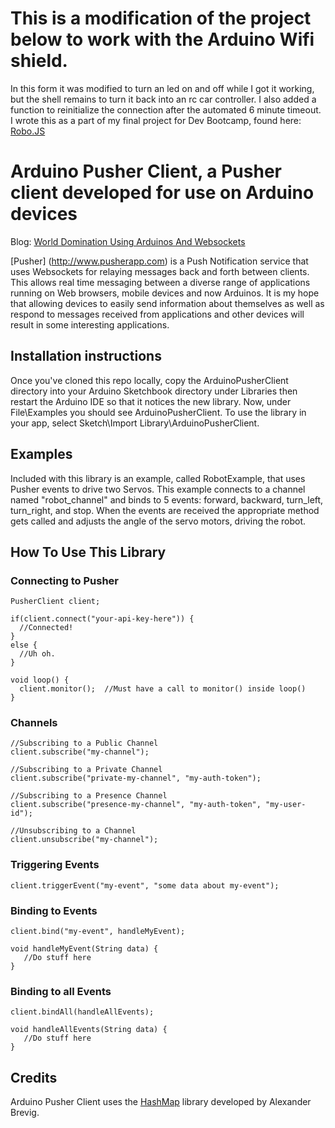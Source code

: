# This is a modification of the project below to work with the Arduino Wifi shield.
In this form it was modified to turn an led on and off while I got it working, but the shell remains to turn it back into an rc car controller.
I also added a function to reinitialize the connection after the automated 6 minute timeout. 
I wrote this as a part of my final project for Dev Bootcamp, found here: [Robo.JS](https://github.com/JackMarx/RoboJS)

# Arduino Pusher Client, a Pusher client developed for use on Arduino devices
Blog: [World Domination Using Arduinos And Websockets](http://kevinrohling.wordpress.com/2011/09/14/world-domination-using-arduinos-and-websockets)

[Pusher] (http://www.pusherapp.com) is a Push Notification service that uses Websockets for relaying messages back and forth between clients.  This allows real time messaging between a diverse range of applications running on Web browsers, mobile devices and now Arduinos.  It is my hope that allowing devices to easily send information about themselves as well as respond to messages received from applications and other devices will result in some interesting applications.

## Installation instructions

Once you've cloned this repo locally, copy the ArduinoPusherClient directory into your Arduino Sketchbook directory under Libraries then restart the Arduino IDE so that it notices the new library.  Now, under File\Examples you should see ArduinoPusherClient.  To use the library in your app, select Sketch\Import Library\ArduinoPusherClient.

## Examples

Included with this library is an example, called RobotExample, that uses Pusher events to drive two Servos.  This example connects to a channel named "robot_channel" and binds to 5 events: forward, backward, turn_left, turn_right, and stop.  When the events are received the appropriate method gets called and adjusts the angle of the servo motors, driving the robot.

## How To Use This Library

### Connecting to Pusher

```
PusherClient client;

if(client.connect("your-api-key-here")) {
  //Connected!
}
else {
  //Uh oh.
}

void loop() {
  client.monitor();  //Must have a call to monitor() inside loop()
}
```


### Channels

```
//Subscribing to a Public Channel
client.subscribe("my-channel");  

//Subscribing to a Private Channel
client.subscribe("private-my-channel", "my-auth-token");  

//Subscribing to a Presence Channel
client.subscribe("presence-my-channel", "my-auth-token", "my-user-id");

//Unsubscribing to a Channel
client.unsubscribe("my-channel");  

```

### Triggering Events

```
client.triggerEvent("my-event", "some data about my-event");
```

### Binding to Events

```
client.bind("my-event", handleMyEvent);

void handleMyEvent(String data) {
   //Do stuff here
}
```


### Binding to all Events

```
client.bindAll(handleAllEvents);

void handleAllEvents(String data) {
   //Do stuff here
}
```

## Credits

Arduino Pusher Client uses the [HashMap](http://www.arduino.cc/playground/Code/HashMap) library developed by Alexander Brevig.
